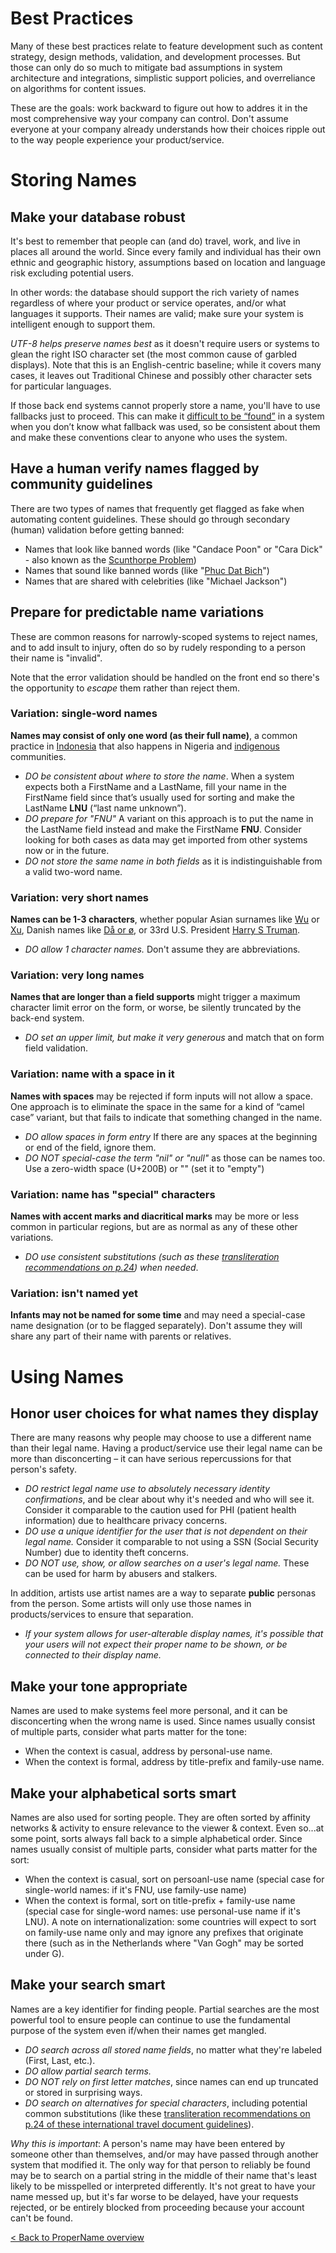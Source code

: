 # Best Practices

Many of these best practices relate to feature development such as content strategy, design methods, validation, and development processes. But those can only do so much to mitigate bad assumptions in system architecture and integrations, simplistic support policies, and overreliance on algorithms for content issues.

These are the goals: work backward to figure out how to addres it in the most comprehensive way your company can control. Don't assume everyone at your company already understands how their choices ripple out to the way people experience your product/service.

# Storing Names

## Make your database robust

It's best to remember that people can (and do) travel, work, and live in places all around the world. Since every family and individual has their own ethnic and geographic history, assumptions based on location and language risk excluding potential users.

In other words: the database should support the rich variety of names regardless of where your product or service operates, and/or what languages it supports. Their names are valid; make sure your system is intelligent enough to support them.

*UTF-8 helps preserve names best* as it doesn't require users or systems to glean the right ISO character set (the most common cause of garbled displays). Note that this is an English-centric baseline; while it covers many cases, it leaves out Traditional Chinese and possibly other character sets for particular languages.

If those back end systems cannot properly store a name, you'll have to use fallbacks just to proceed. This can make it [difficult to be “found”](https://twitter.com/math3mag1c1an/status/1301224194844360705?s=21) in a system when you don’t know what fallback was used, so be consistent about them and make these conventions clear to anyone who uses the system.


## Have a human verify names flagged by community guidelines

There are two types of names that frequently get flagged as fake when automating content guidelines. These should go through secondary (human) validation before getting banned:

- Names that look like banned words (like "Candace Poon" or "Cara Dick" - also known as the [Scunthorpe Problem](https://en.wikipedia.org/wiki/Scunthorpe_problem))
- Names that sound like banned words (like "[Phuc Dat Bich](https://www.independent.co.uk/news/world/australasia/man-called-phuc-dat-bich-posts-passport-to-facebook-to-prove-his-name-is-real-a6741586.html)")
- Names that are shared with celebrities (like "Michael Jackson")


## Prepare for predictable name variations

These are common reasons for narrowly-scoped systems to reject names, and to add insult to injury, often do so by rudely responding to a person their name is "invalid".

Note that the error validation should be handled on the front end so there's the opportunity to *escape* them rather than reject them.


### Variation: single-word names

**Names may consist of only one word (as their full name)**, a common practice in [Indonesia](https://twitter.com/perangkaiaksara/status/1300941766074327045?s=20) that also happens in Nigeria and [indigenous](https://twitter.com/DobroMichael/status/1301185855369998338?s=20) communities.

- *DO be consistent about where to store the name*. When a system expects both a FirstName and a LastName, fill your name in the FirstName field since that’s usually used for sorting and make the LastName **LNU** (“last name unknown”).
- *DO prepare for "FNU"* A variant on this approach is to put the name in the LastName field instead and make the FirstName **FNU**. Consider looking for both cases as data may get imported from other systems now or in the future.
- *DO not store the same name in both fields* as it is indistinguishable from a valid two-word name.


### Variation: very short names

**Names can be 1-3 characters**, whether popular Asian surnames like [Wu](https://twitter.com/shirleyywu/status/1300628412466298881?s=20) or [Xu](https://twitter.com/sinxccc/status/1300840632081149954?s=20), Danish names like [Då or ø](https://twitter.com/danishmunk/status/1301128159044272129?s=20), or 33rd U.S. President [Harry S Truman](https://www.nps.gov/hstr/faqs.htm). 

- *DO allow 1 character names.* Don't assume they are abbreviations.


### Variation: very long names

**Names that are longer than a field supports** might trigger a maximum character limit error on the form, or worse, be silently truncated by the back-end system. 

- *DO set an upper limit, but make it very generous* and match that on form field validation.


### Variation: name with a space in it

**Names with spaces** may be rejected if form inputs will not allow a space. One approach is to eliminate the space in the same for a kind of “camel case” variant, but that fails to indicate that something changed in the name.

- *DO allow spaces in form entry* If there are any spaces at the beginning or end of the field, ignore them.
- *DO NOT special-case the term "nil" or "null"* as those can be names too. Use a zero-width space (U+200B) or "" (set it to "empty")


### Variation: name has "special" characters

**Names with accent marks and diacritical marks** may be more or less common in particular regions, but are as normal as any of these other variations. 

- *DO use consistent substitutions (such as these [transliteration recommendations on p.24]("https://www.icao.int/publications/Documents/9303_p3_cons_en.pdf")) when needed*.


### Variation: isn't named yet

**Infants may not be named for some time** and may need a special-case name designation (or to be flagged separately). Don't assume they will share any part of their name with parents or relatives.


# Using Names

## Honor user choices for what names they display

There are many reasons why people may choose to use a different name than their legal name. Having a product/service use their legal name can be more than disconcerting – it can have serious repercussions for that person's safety. 

- *DO restrict legal name use to absolutely necessary identity confirmations*, and be clear about why it's needed and who will see it. Consider it comparable to the caution used for PHI (patient health information) due to healthcare privacy concerns.
- *DO use a unique identifier for the user that is not dependent on their legal name.* Consider it comparable to not using a SSN (Social Security Number) due to identity theft concerns.  
- *DO NOT use, show, or allow searches on a user's legal name.* These can be used for harm by abusers and stalkers.

In addition, artists use artist names are a way to separate **public** personas from the person. Some artists will only use those names in products/services to ensure that separation.

- *If your system allows for user-alterable display names, it's possible that your users will not expect their proper name to be shown, or be connected to their display name.*


## Make your tone appropriate

Names are used to make systems feel more personal, and it can be disconcerting when the wrong name is used. Since names usually consist of multiple parts, consider what parts matter for the tone:

- When the context is casual, address by personal-use name.
- When the context is formal, address by title-prefix and family-use name.


## Make your alphabetical sorts smart

Names are also used for sorting people. They are often sorted by affinity networks & activity to ensure relevance to the viewer & context. Even so...at some point, sorts always fall back to a simple alphabetical order. Since names usually consist of multiple parts, consider what parts matter for the sort:

- When the context is casual, sort on persoanl-use name (special case for single-world names: if it's FNU, use family-use name)
- When the context is formal, sort on title-prefix + family-use name (special case for single-word names: use personal-use name if it's LNU). A note on internationalization: some countries will expect to sort on family-use name only and may ignore any prefixes that originate there (such as in the Netherlands where "Van Gogh" may be sorted under G).


## Make your search smart

Names are a key identifier for finding people. Partial searches are the most powerful tool to ensure people can continue to use the fundamental purpose of the system even if/when their names get mangled. 

- *DO search across all stored name fields*, no matter what they're labeled (First, Last, etc.).
- *DO allow partial search terms.*
- *DO NOT rely on first letter matches*, since names can end up truncated or stored in surprising ways.
- *DO search on alternatives for special characters*, including potential common substitutions (like these [transliteration recommendations on p.24 of these international travel document guidelines]("https://www.icao.int/publications/Documents/9303_p3_cons_en.pdf")).

*Why this is important*: A person's name may have been entered by someone other than themselves, and/or may have passed through another system that modified it. The only way for that person to reliably be found may be to search on a partial string in the middle of their name that's least likely to be misspelled or interpreted differently. It's not great to have your name messed up, but it's far worse to be delayed, have your requests rejected, or be entirely blocked from proceeding because your account can't be found.


[< Back to ProperName overview ](README.md)


